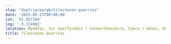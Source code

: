 ```yaml
---
slug: "daytrip/eu/gb/tilestones-quarries"
date: '2025-05-23T00:00:00'
lat: '51.957184'
lng: '-3.724982'
location: Myddfai, Sir Gaerfyrddin / Carmarthenshire, Cymru / Wales, United Kingdom
title: Tilestones Quarries
---
```



